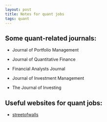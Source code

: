 ```yaml
---
layout: post
title: Notes for quant jobs
tags: quant
---
```


## Some quant-related journals:

* Journal of Portfolio Management

* Journal of Quantitative Finance

* Financial Analysts Journal

* Journal of Investment Management

* The Journal of Investing

## Useful websites for quant jobs:

* [streetofwalls](http://www.streetofwalls.com/finance-training-courses/)

